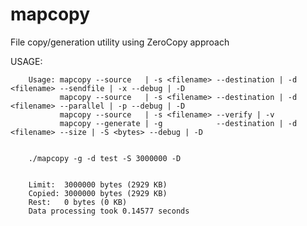 # mapcopy
File copy/generation utility using ZeroCopy approach

USAGE:

        Usage: mapcopy --source   | -s <filename> --destination | -d <filename> --sendfile | -x --debug | -D
               mapcopy --source   | -s <filename> --destination | -d <filename> --parallel | -p --debug | -D
               mapcopy --source   | -s <filename> --verify | -v
               mapcopy --generate | -g            --destination | -d <filename> --size | -S <bytes> --debug | -D
               
  
        ./mapcopy -g -d test -S 3000000 -D


        Limit:  3000000 bytes (2929 KB)
        Copied: 3000000 bytes (2929 KB)
        Rest:   0 bytes (0 KB)
        Data processing took 0.14577 seconds
